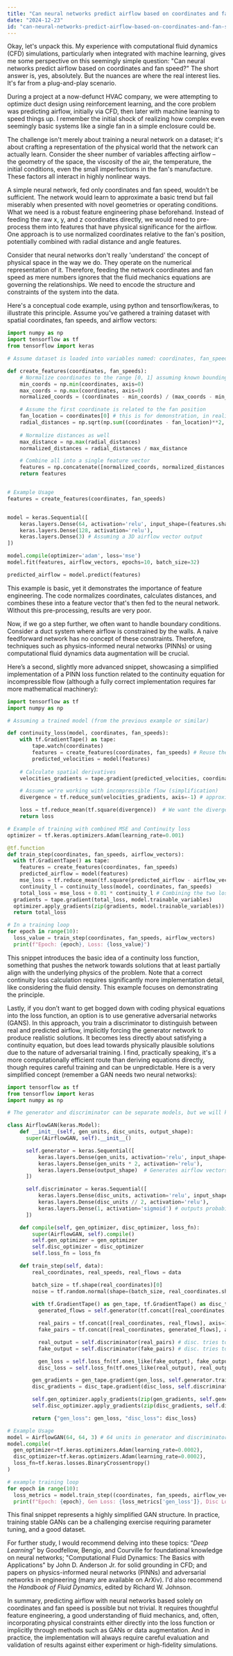 ```yaml
---
title: "Can neural networks predict airflow based on coordinates and fan speed?"
date: "2024-12-23"
id: "can-neural-networks-predict-airflow-based-on-coordinates-and-fan-speed"
---
```


Okay, let's unpack this. My experience with computational fluid dynamics (CFD) simulations, particularly when integrated with machine learning, gives me some perspective on this seemingly simple question: "Can neural networks predict airflow based on coordinates and fan speed?" The short answer is, yes, absolutely. But the nuances are where the real interest lies. It's far from a plug-and-play scenario.

During a project at a now-defunct HVAC company, we were attempting to optimize duct design using reinforcement learning, and the core problem was predicting airflow, initially via CFD, then later with machine learning to speed things up. I remember the initial shock of realizing how complex even seemingly basic systems like a single fan in a simple enclosure could be.

The challenge isn't merely about training a neural network on a dataset; it's about crafting a representation of the physical world that the network can actually learn. Consider the sheer number of variables affecting airflow – the geometry of the space, the viscosity of the air, the temperature, the initial conditions, even the small imperfections in the fan's manufacture. These factors all interact in highly nonlinear ways.

A simple neural network, fed only coordinates and fan speed, wouldn’t be sufficient. The network would learn to approximate a basic trend but fail miserably when presented with novel geometries or operating conditions. What we need is a robust feature engineering phase beforehand. Instead of feeding the raw x, y, and z coordinates directly, we would need to pre-process them into features that have physical significance for the airflow. One approach is to use normalized coordinates relative to the fan's position, potentially combined with radial distance and angle features.

Consider that neural networks don't really 'understand' the concept of physical space in the way we do. They operate on the numerical representation of it. Therefore, feeding the network coordinates and fan speed as mere numbers ignores that the fluid mechanics equations are governing the relationships. We need to encode the structure and constraints of the system into the data.

Here's a conceptual code example, using python and tensorflow/keras, to illustrate this principle. Assume you've gathered a training dataset with spatial coordinates, fan speeds, and airflow vectors:

```python
import numpy as np
import tensorflow as tf
from tensorflow import keras

# Assume dataset is loaded into variables named: coordinates, fan_speeds, airflow_vectors

def create_features(coordinates, fan_speeds):
    # Normalize coordinates to the range [0, 1] assuming known bounding box
    min_coords = np.min(coordinates, axis=0)
    max_coords = np.max(coordinates, axis=0)
    normalized_coords = (coordinates - min_coords) / (max_coords - min_coords)

    # Assume the first coordinate is related to the fan position
    fan_location = coordinates[0] # this is for demonstration, in reality this may require a lookup from the dataset
    radial_distances = np.sqrt(np.sum((coordinates - fan_location)**2, axis=1))
    
    # Normalize distances as well
    max_distance = np.max(radial_distances)
    normalized_distances = radial_distances / max_distance

    # Combine all into a single feature vector
    features = np.concatenate([normalized_coords, normalized_distances.reshape(-1, 1), fan_speeds.reshape(-1, 1)], axis=1)
    return features


# Example Usage
features = create_features(coordinates, fan_speeds)


model = keras.Sequential([
    keras.layers.Dense(64, activation='relu', input_shape=(features.shape[1],)),
    keras.layers.Dense(128, activation='relu'),
    keras.layers.Dense(3) # Assuming a 3D airflow vector output
])

model.compile(optimizer='adam', loss='mse')
model.fit(features, airflow_vectors, epochs=10, batch_size=32)

predicted_airflow = model.predict(features)

```

This example is basic, yet it demonstrates the importance of feature engineering. The code normalizes coordinates, calculates distances, and combines these into a feature vector that's then fed to the neural network. Without this pre-processing, results are very poor.

Now, if we go a step further, we often want to handle boundary conditions. Consider a duct system where airflow is constrained by the walls. A naive feedforward network has no concept of these constraints. Therefore, techniques such as physics-informed neural networks (PINNs) or using computational fluid dynamics data augmentation will be crucial.

Here’s a second, slightly more advanced snippet, showcasing a simplified implementation of a PINN loss function related to the continuity equation for incompressible flow (although a fully correct implementation requires far more mathematical machinery):

```python
import tensorflow as tf
import numpy as np

# Assuming a trained model (from the previous example or similar)

def continuity_loss(model, coordinates, fan_speeds):
    with tf.GradientTape() as tape:
        tape.watch(coordinates)
        features = create_features(coordinates, fan_speeds) # Reuse the create_features function from above
        predicted_velocities = model(features)
    
    # Calculate spatial derivatives
    velocities_gradients = tape.gradient(predicted_velocities, coordinates)

    # Assume we're working with incompressible flow (simplification)
    divergence = tf.reduce_sum(velocities_gradients, axis=-1) # approximating the divergence, simplified for a conceptual demonstration

    loss = tf.reduce_mean(tf.square(divergence))  # We want the divergence to be as close to zero as possible.
    return loss

# Example of training with combined MSE and Continuity loss
optimizer = tf.keras.optimizers.Adam(learning_rate=0.001)

@tf.function
def train_step(coordinates, fan_speeds, airflow_vectors):
  with tf.GradientTape() as tape:
    features = create_features(coordinates, fan_speeds)
    predicted_airflow = model(features)
    mse_loss = tf.reduce_mean(tf.square(predicted_airflow - airflow_vectors))
    continuity_l = continuity_loss(model, coordinates, fan_speeds)
    total_loss = mse_loss + 0.01 * continuity_l # Combining the two loss terms, adjusting the weight of the continuity loss
  gradients = tape.gradient(total_loss, model.trainable_variables)
  optimizer.apply_gradients(zip(gradients, model.trainable_variables))
  return total_loss

# In a training loop
for epoch in range(10):
  loss_value = train_step(coordinates, fan_speeds, airflow_vectors)
  print(f"Epoch: {epoch}, Loss: {loss_value}")
```

This snippet introduces the basic idea of a continuity loss function, something that pushes the network towards solutions that at least partially align with the underlying physics of the problem. Note that a correct continuity loss calculation requires significantly more implementation detail, like considering the fluid density. This example focuses on demonstrating the principle.

Lastly, if you don’t want to get bogged down with coding physical equations into the loss function, an option is to use generative adversarial networks (GANS). In this approach, you train a discriminator to distinguish between real and predicted airflow, implicitly forcing the generator network to produce realistic solutions. It becomes less directly about satisfying a continuity equation, but does lead towards physically plausible solutions due to the nature of adversarial training. I find, practically speaking, it's a more computationally efficient route than deriving equations directly, though requires careful training and can be unpredictable. Here is a very simplified concept (remember a GAN needs two neural networks):

```python
import tensorflow as tf
from tensorflow import keras
import numpy as np

# The generator and discriminator can be separate models, but we will keep it combined for demonstration

class AirflowGAN(keras.Model):
    def __init__(self, gen_units, disc_units, output_shape):
      super(AirflowGAN, self).__init__()

      self.generator = keras.Sequential([
          keras.layers.Dense(gen_units, activation='relu', input_shape=(coordinates.shape[1] + 1,)), #coordinate + fan speed inputs
          keras.layers.Dense(gen_units * 2, activation='relu'),
          keras.layers.Dense(output_shape)  # Generates airflow vectors
      ])

      self.discriminator = keras.Sequential([
          keras.layers.Dense(disc_units, activation='relu', input_shape=(coordinates.shape[1] + output_shape,)), #coordinate + airflow vector input
          keras.layers.Dense(disc_units // 2, activation='relu'),
          keras.layers.Dense(1, activation='sigmoid') # outputs probability
      ])

    def compile(self, gen_optimizer, disc_optimizer, loss_fn):
        super(AirflowGAN, self).compile()
        self.gen_optimizer = gen_optimizer
        self.disc_optimizer = disc_optimizer
        self.loss_fn = loss_fn

    def train_step(self, data):
        real_coordinates, real_speeds, real_flows = data

        batch_size = tf.shape(real_coordinates)[0]
        noise = tf.random.normal(shape=(batch_size, real_coordinates.shape[1] + 1)) # Noise input for the generator (coordinates + fan speed)
        
        with tf.GradientTape() as gen_tape, tf.GradientTape() as disc_tape:
          generated_flows = self.generator(tf.concat([real_coordinates, tf.reshape(real_speeds, (-1, 1))], axis=1))

          real_pairs = tf.concat([real_coordinates, real_flows], axis=1) # Concatenate for discriminator input
          fake_pairs = tf.concat([real_coordinates, generated_flows], axis=1)

          real_output = self.discriminator(real_pairs) # disc. tries to classify real from generated
          fake_output = self.discriminator(fake_pairs) # disc. tries to classify generated as false

          gen_loss = self.loss_fn(tf.ones_like(fake_output), fake_output)
          disc_loss = self.loss_fn(tf.ones_like(real_output), real_output) + self.loss_fn(tf.zeros_like(fake_output), fake_output)

        gen_gradients = gen_tape.gradient(gen_loss, self.generator.trainable_variables)
        disc_gradients = disc_tape.gradient(disc_loss, self.discriminator.trainable_variables)

        self.gen_optimizer.apply_gradients(zip(gen_gradients, self.generator.trainable_variables))
        self.disc_optimizer.apply_gradients(zip(disc_gradients, self.discriminator.trainable_variables))

        return {"gen_loss": gen_loss, "disc_loss": disc_loss}

# Example Usage
model = AirflowGAN(64, 64, 3) # 64 units in generator and discriminator, 3D output
model.compile(
  gen_optimizer=tf.keras.optimizers.Adam(learning_rate=0.0002),
  disc_optimizer=tf.keras.optimizers.Adam(learning_rate=0.0002),
  loss_fn=tf.keras.losses.BinaryCrossentropy()
)

# example training loop
for epoch in range(10):
  loss_metrics = model.train_step((coordinates, fan_speeds, airflow_vectors))
  print(f"Epoch: {epoch}, Gen Loss: {loss_metrics['gen_loss']}, Disc Loss: {loss_metrics['disc_loss']}")

```

This final snippet represents a highly simplified GAN structure. In practice, training stable GANs can be a challenging exercise requiring parameter tuning, and a good dataset.

For further study, I would recommend delving into these topics: “*Deep Learning*” by Goodfellow, Bengio, and Courville for foundational knowledge on neural networks; "Computational Fluid Dynamics: The Basics with Applications" by John D. Anderson Jr. for solid grounding in CFD; and papers on physics-informed neural networks (PINNs) and adversarial networks in engineering (many are available on ArXiv). I'd also recommend the *Handbook of Fluid Dynamics*, edited by Richard W. Johnson.

In summary, predicting airflow with neural networks based solely on coordinates and fan speed is possible but not trivial. It requires thoughtful feature engineering, a good understanding of fluid mechanics, and, often, incorporating physical constraints either directly into the loss function or implicitly through methods such as GANs or data augmentation. And in practice, the implementation will always require careful evaluation and validation of results against either experiment or high-fidelity simulations.
